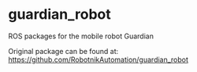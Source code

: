 guardian_robot
==============

ROS packages for the mobile robot Guardian

Original package can be found at: https://github.com/RobotnikAutomation/guardian_robot
